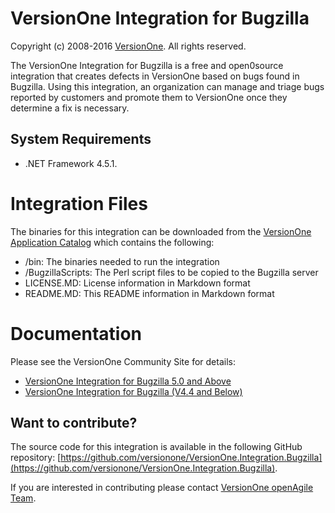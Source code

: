 # VersionOne Integration for Bugzilla

Copyright (c) 2008-2016 [VersionOne](http://versionone.com/).
All rights reserved. 

The VersionOne Integration for Bugzilla is a free and open0source integration that creates defects in VersionOne based on bugs found in Bugzilla. Using this integration, an organization can manage and triage bugs reported by customers and promote them to VersionOne once they determine a fix is necessary.

## System Requirements

* .NET Framework 4.5.1.

# Integration Files

The binaries for this integration can be downloaded from the [VersionOne Application Catalog](http://appcatalog.versionone.com/VersionOne.Integration.Bugzilla) which contains the following:

* /bin: The binaries needed to run the integration  
* /BugzillaScripts: The Perl script files to be copied to the Bugzilla server  
* LICENSE.MD: License information in Markdown format  
* README.MD: This README information in Markdown format  

# Documentation

Please see the VersionOne Community Site for details:

* [VersionOne Integration for Bugzilla 5.0 and Above](https://community.versionone.com/VersionOne_Connect/Supported_Integrations/VersionOne_Integration_for_Bugzilla_5.0_and_Above)
* [VersionOne Integration for Bugzilla (V4.4 and Below)](https://community.versionone.com/VersionOne_Connect/Community_Supported_Integrations/VersionOne_Integration_for_Bugzilla_(V4.4_and_Below))

## Want to contribute?

The source code for this integration is available in the following GitHub repository: [https://github.com/versionone/VersionOne.Integration.Bugzilla](https://github.com/versionone/VersionOne.Integration.Bugzilla).

If you are interested in contributing please contact [VersionOne openAgile Team](mailto:openAgileSupport@versionone.com).

